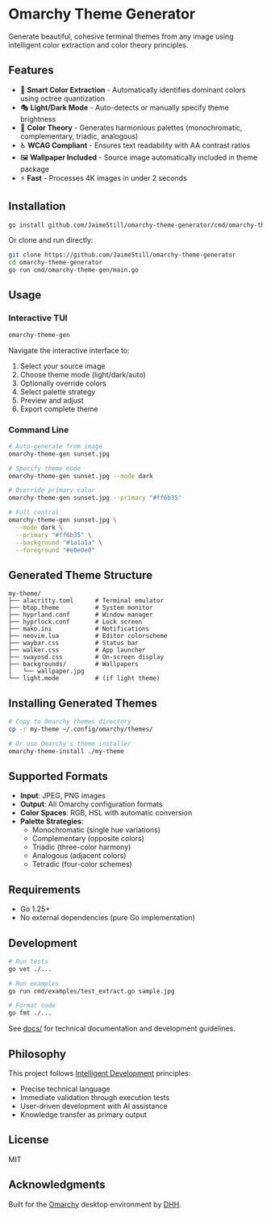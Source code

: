 # Omarchy Theme Generator

Generate beautiful, cohesive terminal themes from any image using intelligent color extraction and color theory principles.

## Features

- 🎨 **Smart Color Extraction** - Automatically identifies dominant colors using octree quantization
- 🎭 **Light/Dark Mode** - Auto-detects or manually specify theme brightness
- 🎯 **Color Theory** - Generates harmonious palettes (monochromatic, complementary, triadic, analogous)
- ♿ **WCAG Compliant** - Ensures text readability with AA contrast ratios
- 🖼️ **Wallpaper Included** - Source image automatically included in theme package
- ⚡ **Fast** - Processes 4K images in under 2 seconds

## Installation

```bash
go install github.com/JaimeStill/omarchy-theme-generator/cmd/omarchy-theme-gen@latest
```

Or clone and run directly:

```bash
git clone https://github.com/JaimeStill/omarchy-theme-generator
cd omarchy-theme-generator
go run cmd/omarchy-theme-gen/main.go
```

## Usage

### Interactive TUI

```bash
omarchy-theme-gen
```

Navigate the interactive interface to:

1. Select your source image
2. Choose theme mode (light/dark/auto)
3. Optionally override colors
4. Select palette strategy
5. Preview and adjust
6. Export complete theme

### Command Line

```bash
# Auto-generate from image
omarchy-theme-gen sunset.jpg

# Specify theme mode
omarchy-theme-gen sunset.jpg --mode dark

# Override primary color
omarchy-theme-gen sunset.jpg --primary "#ff6b35"

# Full control
omarchy-theme-gen sunset.jpg \
  --mode dark \
  --primary "#ff6b35" \
  --background "#1a1a1a" \
  --foreground "#e0e0e0"
```

## Generated Theme Structure

```
my-theme/
├── alacritty.toml      # Terminal emulator
├── btop.theme          # System monitor
├── hyprland.conf       # Window manager
├── hyprlock.conf       # Lock screen
├── mako.ini            # Notifications
├── neovim.lua          # Editor colorscheme
├── waybar.css          # Status bar
├── walker.css          # App launcher
├── swayosd.css         # On-screen display
├── backgrounds/        # Wallpapers
│   └── wallpaper.jpg
└── light.mode          # (if light theme)
```

## Installing Generated Themes

```bash
# Copy to Omarchy themes directory
cp -r my-theme ~/.config/omarchy/themes/

# Or use Omarchy's theme installer
omarchy-theme-install ./my-theme
```

## Supported Formats

- **Input**: JPEG, PNG images
- **Output**: All Omarchy configuration formats
- **Color Spaces**: RGB, HSL with automatic conversion
- **Palette Strategies**:
  - Monochromatic (single hue variations)
  - Complementary (opposite colors)
  - Triadic (three-color harmony)
  - Analogous (adjacent colors)
  - Tetradic (four-color schemes)

## Requirements

- Go 1.25+
- No external dependencies (pure Go implementation)

## Development

```bash
# Run tests
go vet ./...

# Run examples
go run cmd/examples/test_extract.go sample.jpg

# Format code
go fmt ./...
```

See [docs/](docs/) for technical documentation and development guidelines.

## Philosophy

This project follows [Intelligent Development](docs/development-methodology.md) principles:

- Precise technical language
- Immediate validation through execution tests
- User-driven development with AI assistance
- Knowledge transfer as primary output

## License

MIT

## Acknowledgments

Built for the [Omarchy](https://omarchy.org) desktop environment by [DHH](https://github.com/DHH).
